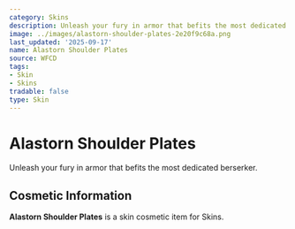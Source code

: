 ```yaml
---
category: Skins
description: Unleash your fury in armor that befits the most dedicated berserker.
image: ../images/alastorn-shoulder-plates-2e20f9c68a.png
last_updated: '2025-09-17'
name: Alastorn Shoulder Plates
source: WFCD
tags:
- Skin
- Skins
tradable: false
type: Skin
---
```


# Alastorn Shoulder Plates

Unleash your fury in armor that befits the most dedicated berserker.

## Cosmetic Information

**Alastorn Shoulder Plates** is a skin cosmetic item for Skins.

